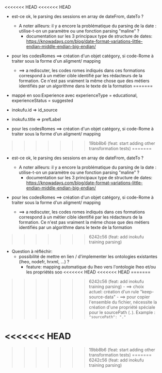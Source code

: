 
<<<<<<< HEAD
<<<<<<< HEAD
* est-ce ok, le parsing des sessions en array de dateFrom, dateTo ? 
  * A noter ailleurs: il y a encore la problématique du parsing de la date : utilise-t-on un paramètre ou une fonction parsing "maline" ?
    - documentation sur les 3 principaux type de structure de dates: https://knowadays.com/blog/date-format-variations-little-endian-middle-endian-big-endian/

* pour les codesRomes ==> création d'un objet catégory, si code-Rome à traiter sous la forme d'un aligment/ mapping 
  * ==> a rediscuter, les codes romes indiqués dans ces formations correspond à un métier cible identifié par les rédacteurs de la formation. Ce n'est pas vraiment la même chose que des métiers identifiés par un algorithme dans le texte de la formation
=======
* mappé en soo:Experience avec experienceType = educational, experienceStatus = suggested 
* inokufu.id => id_source 
* inokufu.title => prefLabel 

* pour les codesRomes ==> création d'un objet catégory, si code-Rome à traiter sous la forme d'un aligment/ mapping 

>>>>>>> 19bb8b6 (feat: start adding other transformation tests)
=======
* est-ce ok, le parsing des sessions en array de dateFrom, dateTo ? 
  * A noter ailleurs: il y a encore la problématique du parsing de la date : utilise-t-on un paramètre ou une fonction parsing "maline" ?
    - documentation sur les 3 principaux type de structure de dates: https://knowadays.com/blog/date-format-variations-little-endian-middle-endian-big-endian/

* pour les codesRomes ==> création d'un objet catégory, si code-Rome à traiter sous la forme d'un aligment/ mapping 
  * ==> a rediscuter, les codes romes indiqués dans ces formations correspond à un métier cible identifié par les rédacteurs de la formation. Ce n'est pas vraiment la même chose que des métiers identifiés par un algorithme dans le texte de la formation
>>>>>>> 6242c56 (feat: add inokufu training parsing)

* Question à réfléchir: 
  * possibilité de mettre en lien / d'implementer les ontologies existantes (lheo, nodefr, hrxml, ...) ?
    - feature: mapping automatique du lheo vers l'ontologie lheo et/ou les propriétés soo 
<<<<<<< HEAD
<<<<<<< HEAD
=======
>>>>>>> 6242c56 (feat: add inokufu training parsing)
    - ==> choix actuel: création d'un rule "keep-source-data" 
    - ==> pour copier l'ensemble du fichier, nécessite la création d'une propriété spéciale pour le sourcePath (`.`). Example : `"sourcePath": "."`
    

<<<<<<< HEAD
=======
>>>>>>> 19bb8b6 (feat: start adding other transformation tests)
=======
>>>>>>> 6242c56 (feat: add inokufu training parsing)

  
